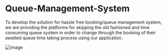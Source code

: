 # Queue-Management-System
To develop the solution for hassle free booking/queue management system, we are providing the platforms for skipping the old fashioned and time consuming queue system in order to change through the booking of their awaited queue time taking process using our application.

![image](https://user-images.githubusercontent.com/67731282/185374799-f3f72ee9-e696-4a46-a7b3-8053d25a14bb.png)
